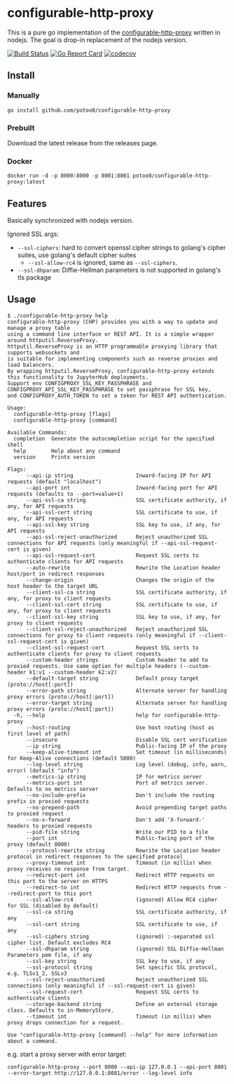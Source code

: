 # configurable-http-proxy

This is a pure go implementation of the
[configurable-http-proxy](https://github.com/jupyterhub/configurable-http-proxy)
written in nodejs. The goal is drop-in replacement of the nodejs version.

[![Build Status](https://github.com/potoo0/configurable-http-proxy/workflows/build/badge.svg)](https://github.com/potoo0/configurable-http-proxy/actions)
[![Go Report Card](https://goreportcard.com/badge/github.com/potoo0/configurable-http-proxy)](https://goreportcard.com/report/github.com/potoo0/configurable-http-proxy)
[![codecov](https://codecov.io/gh/potoo0/configurable-http-proxy/branch/master/graph/badge.svg)](https://codecov.io/gh/potoo0/configurable-http-proxy)

## Install

### Manually

```
go install github.com/potoo0/configurable-http-proxy
```

### Prebuilt

Download the latest release from the releases page.

### Docker

```
docker run -d -p 8000:8000 -p 8001:8001 potoo0/configurable-http-proxy:latest
```

## Features

Basically synchronized with nodejs version.

Ignored SSL args:
- `--ssl-ciphers`: hard to convert openssl cipher strings to golang's cipher suites, use golang's default cipher suites
  - `--ssl-allow-rc4` is ignored, same as `--ssl-ciphers`.
- `--ssl-dhparam`: Diffie-Hellman parameters is not supported in golang's tls package

## Usage

```
$ ./configurable-http-proxy help   
configurable-http-proxy (CHP) provides you with a way to update and manage a proxy table
using a command line interface or REST API. It is a simple wrapper around httputil.ReverseProxy.
httputil.ReverseProxy is an HTTP programmable proxying library that supports websockets and
is suitable for implementing components such as reverse proxies and load balancers.
By wrapping httputil.ReverseProxy, configurable-http-proxy extends this functionality to JupyterHub deployments.
Support env CONFIGPROXY_SSL_KEY_PASSPHRASE and CONFIGPROXY_API_SSL_KEY_PASSPHRASE to set passphrase for SSL key,
and CONFIGPROXY_AUTH_TOKEN to set a token for REST API authentication.

Usage:
  configurable-http-proxy [flags]
  configurable-http-proxy [command]

Available Commands:
  completion  Generate the autocompletion script for the specified shell
  help        Help about any command
  version     Prints version

Flags:
      --api-ip string                    Inward-facing IP for API requests (default "localhost")
      --api-port int                     Inward-facing port for API requests (defaults to --port=value+1)
      --api-ssl-ca string                SSL certificate authority, if any, for API requests
      --api-ssl-cert string              SSL certificate to use, if any, for API requests
      --api-ssl-key string               SSL key to use, if any, for API requests
      --api-ssl-reject-unauthorized      Reject unauthorized SSL connections for API requests (only meaningful if --api-ssl-request-cert is given)
      --api-ssl-request-cert             Request SSL certs to authenticate clients for API requests
      --auto-rewrite                     Rewrite the Location header host/port in redirect responses
      --change-origin                    Changes the origin of the host header to the target URL
      --client-ssl-ca string             SSL certificate authority, if any, for proxy to client requests
      --client-ssl-cert string           SSL certificate to use, if any, for proxy to client requests
      --client-ssl-key string            SSL key to use, if any, for proxy to client requests
      --client-ssl-reject-unauthorized   Reject unauthorized SSL connections for proxy to client requests (only meaningful if --client-ssl-request-cert is given)
      --client-ssl-request-cert          Request SSL certs to authenticate clients for proxy to client requests
      --custom-header strings            Custom header to add to proxied requests. Use same option for multiple headers (--custom-header k1:v1 --custom-header k2:v2)
      --default-target string            Default proxy target (proto://host[:port])
      --error-path string                Alternate server for handling proxy errors (proto://host[:port])
      --error-target string              Alternate server for handling proxy errors (proto://host[:port])
  -h, --help                             help for configurable-http-proxy
      --host-routing                     Use host routing (host as first level of path)
      --insecure                         Disable SSL cert verification
      --ip string                        Public-facing IP of the proxy
      --keep-alive-timeout int           Set timeout (in milliseconds) for Keep-Alive connections (default 5000)
      --log-level string                 Log level (debug, info, warn, error) (default "info")
      --metrics-ip string                IP for metrics server
      --metrics-port int                 Port of metrics server. Defaults to no metrics server
      --no-include-prefix                Don't include the routing prefix in proxied requests
      --no-prepend-path                  Avoid prepending target paths to proxied request
      --no-x-forward                     Don't add 'X-forward-' headers to proxied requests
      --pid-file string                  Write our PID to a file
      --port int                         Public-facing port of the proxy (default 8000)
      --protocol-rewrite string          Rewrite the Location header protocol in redirect responses to the specified protocol
      --proxy-timeout int                Timeout (in millis) when proxy receives no response from target.
      --redirect-port int                Redirect HTTP requests on this port to the server on HTTPS
      --redirect-to int                  Redirect HTTP requests from --redirect-port to this port
      --ssl-allow-rc4                    (ignored) Allow RC4 cipher for SSL (disabled by default)
      --ssl-ca string                    SSL certificate authority, if any
      --ssl-cert string                  SSL certificate to use, if any
      --ssl-ciphers string               (ignored) :-separated ssl cipher list. Default excludes RC4
      --ssl-dhparam string               (ignored) SSL Diffie-Hellman Parameters pem file, if any
      --ssl-key string                   SSL key to use, if any
      --ssl-protocol string              Set specific SSL protocol, e.g. TLSv1_2, SSLv3
      --ssl-reject-unauthorized          Reject unauthorized SSL connections (only meaningful if --ssl-request-cert is given)
      --ssl-request-cert                 Request SSL certs to authenticate clients
      --storage-backend string           Define an external storage class. Defaults to in-MemoryStore.
      --timeout int                      Timeout (in millis) when proxy drops connection for a request.

Use "configurable-http-proxy [command] --help" for more information about a command.
```

e.g. start a proxy server with error target:

```
configurable-http-proxy --port 8000 --api-ip 127.0.0.1 --api-port 8001 --error-target http://127.0.0.1:8081/error --log-level info
```
